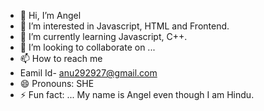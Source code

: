 - 👋 Hi, I’m Angel
- 👀 I’m interested in Javascript, HTML and Frontend.
- 🌱 I’m currently learning Javascript, C++.
- 💞️ I’m looking to collaborate on ...
- 📫 How to reach me
- Eamil Id- anu292927@gmail.com
- 😄 Pronouns: SHE
- ⚡ Fun fact: ... My name is Angel even though I am Hindu.

<!---
anurajput29/anurajput29 is a ✨ special ✨ repository because its `README.md` (this file) appears on your GitHub profile.
You can click the Preview link to take a look at your changes.
--->
